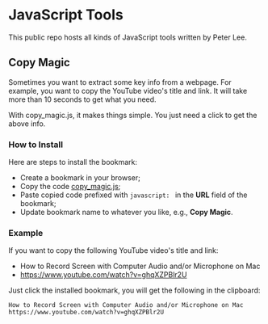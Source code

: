 # JavaScript Tools
This public repo hosts all kinds of JavaScript tools written by Peter Lee.

## Copy Magic
Sometimes you want to extract some key info from a webpage. For example, you want to copy the YouTube video's title and link. It will take more than 10 seconds to get what you need.

With copy_magic.js, it makes things simple. You just need a click to get the above info.

### How to Install
Here are steps to install the bookmark:
- Create a bookmark in your browser;
- Copy the code [copy_magic.js](copy_magic.js);
- Paste copied code prefixed with `javascript: ` in the **URL** field of the bookmark;
- Update bookmark name to whatever you like, e.g., **Copy Magic**.

### Example
If you want to copy the following YouTube video's title and link:
- How to Record Screen with Computer Audio and/or Microphone on Mac
- https://www.youtube.com/watch?v=ghqXZPBlr2U

Just click the installed bookmark, you will get the following in the clipboard:
```
How to Record Screen with Computer Audio and/or Microphone on Mac
https://www.youtube.com/watch?v=ghqXZPBlr2U
```
